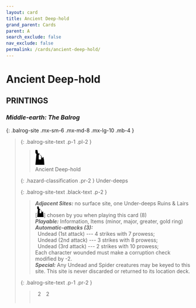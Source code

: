 ```yaml
---
layout: card
title: Ancient Deep-hold
grand_parent: Cards
parent: A
search_exclude: false
nav_exclude: false
permalink: /cards/ancient-deep-hold/
---
```


# Ancient Deep-hold


## PRINTINGS


### _Middle-earth: The Balrog_

{: .balrog-site .mx-sm-6 .mx-md-8 .mx-lg-10 .mb-4 }
> {: .balrog-site-text .p-1 .pl-2 }
> > <div class="card-mp"><img src="/assets/images/ruinlair-L.svg"></div>
> > <div class="card-name">Ancient Deep-hold</div>
>
> {: .hazard-classification .pr-2 }
> Under-deeps
>
> {: .balrog-site-text .black-text .p-2 }
> > _**Adjacent Sites:**_ no surface site, one Under-deeps Ruins & Lairs <nobr>[<img src="/assets/images/ruinlair.svg">]</nobr> chosen by you when playing this card (8) <br>_**Playable:**_ Information, Items (minor, major, greater, gold ring) <br>***Automatic-attacks (3):***  <br>&ensp;Undead (1st attack) --- 4 strikes with 7 prowess; <br>&ensp;Undead (2nd attack) --- 3 strikes with 8 prowess; <br>&ensp;Undead (3rd attack) --- 2 strikes with 10 prowess; <br>Each character wounded must make a corruption check modified by -2. <br>_**Special:**_ Any Undead and Spider creatures may be keyed to this site. This site is never discarded or returned to its location deck. 
> 
> {: .balrog-site-text .p-1 .pr-2 }
> > <div class="hero-site-draw"><span class="minion-you-draw">&ensp;2&ensp;</span><span class="minion-opp-draw">&ensp;2&ensp;</span></div>
> > <div class="card-corruption">&nbsp;</div>
